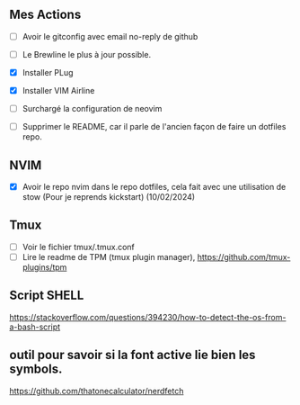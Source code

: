 ## Mes Actions

- [ ] Avoir le gitconfig avec email no-reply de github
- [ ] Le Brewline le plus à jour possible.
- [x] Installer PLug
- [x] Installer VIM Airline
- [ ] Surchargé la configuration de neovim
- [ ] Supprimer le README, car il parle de l'ancien façon de faire un dotfiles repo.



## NVIM

- [x] Avoir le repo nvim dans le repo dotfiles, cela fait avec une utilisation de stow (Pour je reprends kickstart) 
(10/02/2024)


## Tmux
- [ ] Voir le fichier tmux/.tmux.conf
- [ ] Lire le readme de TPM (tmux plugin manager), https://github.com/tmux-plugins/tpm

## Script SHELL
https://stackoverflow.com/questions/394230/how-to-detect-the-os-from-a-bash-script


## outil pour savoir si la font active lie bien les symbols.
https://github.com/thatonecalculator/nerdfetch
